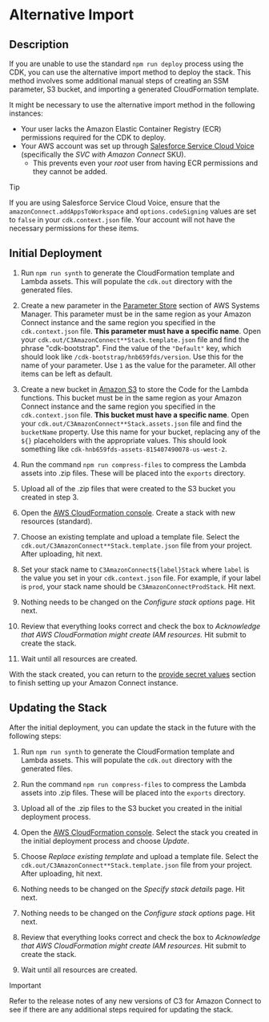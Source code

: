 # Alternative Import

## Description

If you are unable to use the standard `npm run deploy` process using the CDK, you can use the alternative import method to deploy the stack. This method involves some additional manual steps of creating an SSM parameter, S3 bucket, and importing a generated CloudFormation template.

It might be necessary to use the alternative import method in the following instances:

- Your user lacks the Amazon Elastic Container Registry (ECR) permissions required for the CDK to deploy.
- Your AWS account was set up through [Salesforce Service Cloud Voice](https://trailhead.salesforce.com/content/learn/modules/service-cloud-voice/service-voice-learn) (specifically the _SVC with Amazon Connect_ SKU).
  - This prevents even your _root_ user from having ECR permissions and they cannot be added.

> [!TIP]
> If you are using Salesforce Service Cloud Voice, ensure that the `amazonConnect.addAppsToWorkspace` and `options.codeSigning` values are set to `false` in your `cdk.context.json` file. Your account will not have the necessary permissions for these items.

## Initial Deployment

1. Run `npm run synth` to generate the CloudFormation template and Lambda assets. This will populate the `cdk.out` directory with the generated files.

2. Create a new parameter in the [Parameter Store](https://console.aws.amazon.com/systems-manager/parameters) section of AWS Systems Manager. This parameter must be in the same region as your Amazon Connect instance and the same region you specified in the `cdk.context.json` file. **This parameter must have a specific name**. Open your `cdk.out/C3AmazonConnect**Stack.template.json` file and find the phrase "cdk-bootstrap". Find the value of the `"Default"` key, which should look like `/cdk-bootstrap/hnb659fds/version`. Use this for the name of your parameter. Use `1` as the value for the parameter. All other items can be left as default.

3. Create a new bucket in [Amazon S3](https://console.aws.amazon.com/s3) to store the Code for the Lambda functions. This bucket must be in the same region as your Amazon Connect instance and the same region you specified in the `cdk.context.json` file. **This bucket must have a specific name**. Open your `cdk.out/C3AmazonConnect**Stack.assets.json` file and find the `bucketName` property. Use this name for your bucket, replacing any of the `${}` placeholders with the appropriate values. This should look something like `cdk-hnb659fds-assets-815407490078-us-west-2`.

4. Run the command `npm run compress-files` to compress the Lambda assets into .zip files. These will be placed into the `exports` directory.

5. Upload all of the .zip files that were created to the S3 bucket you created in step 3.

6. Open the [AWS CloudFormation console](https://console.aws.amazon.com/cloudformation). Create a stack with new resources (standard).

7. Choose an existing template and upload a template file. Select the `cdk.out/C3AmazonConnect**Stack.template.json` file from your project. After uploading, hit next.

8. Set your stack name to `C3AmazonConnect${label}Stack` where `label` is the value you set in your `cdk.context.json` file. For example, if your label is `prod`, your stack name should be `C3AmazonConnectProdStack`. Hit next.

9. Nothing needs to be changed on the _Configure stack options_ page. Hit next.

10. Review that everything looks correct and check the box to _Acknowledge that AWS CloudFormation might create IAM resources._ Hit submit to create the stack.

11. Wait until all resources are created.

With the stack created, you can return to the [provide secret values](./GETTING-STARTED.md#provide-secret-values) section to finish setting up your Amazon Connect instance.

## Updating the Stack

After the initial deployment, you can update the stack in the future with the following steps:

1. Run `npm run synth` to generate the CloudFormation template and Lambda assets. This will populate the `cdk.out` directory with the generated files.

2. Run the command `npm run compress-files` to compress the Lambda assets into .zip files. These will be placed into the `exports` directory.

3. Upload all of the .zip files to the S3 bucket you created in the initial deployment process.

4. Open the [AWS CloudFormation console](https://console.aws.amazon.com/cloudformation). Select the stack you created in the initial deployment process and choose _Update_.

5. Choose _Replace existing template_ and upload a template file. Select the `cdk.out/C3AmazonConnect**Stack.template.json` file from your project. After uploading, hit next.

6. Nothing needs to be changed on the _Specify stack details_ page. Hit next.

7. Nothing needs to be changed on the _Configure stack options_ page. Hit next.

8. Review that everything looks correct and check the box to _Acknowledge that AWS CloudFormation might create IAM resources._ Hit submit to create the stack.

9. Wait until all resources are created.

> [!IMPORTANT]
> Refer to the release notes of any new versions of C3 for Amazon Connect to see if there are any additional steps required for updating the stack.
